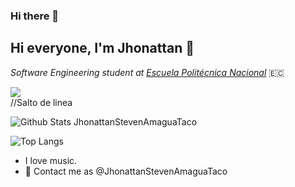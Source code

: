 ### Hi there 👋
## Hi everyone, I'm Jhonattan 👋

*Software Engineering student at [Escuela Politécnica Nacional](https://www.epn.edu.ec)* 🇪🇨


![](https://visitor-badge.glitch.me/badge?page_id=JhonattanStevenAmaguaTaco)
<br />//Salto de linea

![Github Stats JhonattanStevenAmaguaTaco](https://github-readme-stats.vercel.app/api?username=JhonattanStevenAmaguaTaco&count_private=true,issues&show_icons=true&show_owner=true&theme=tokyonight)



![Top Langs](https://github-readme-stats.vercel.app/api/top-langs?username=JhonattanStevenAmaguaTaco&layout=compact&theme=tokyonight&langs_count=10)


- I love music.
- 💬 Contact me as @JhonattanStevenAmaguaTaco
<!--
📫 Follow me in: 

<span>
  <a href="https://www.linkedin.com/in/luis-alejandro-llanganate-valencia-353827199/">
    <img align="left" alt="Alejandro Llanganate | LinkedIn " width="22px" src="https://cdn.jsdelivr.net/npm/simple-icons@v3/icons/linkedin.svg" />
  </a>
  <a href="https://twitter.com/_llanganate">
    <img align="left" alt="Alejandro Llanganate| Twitter" width="22px" src="https://cdn.jsdelivr.net/npm/simple-icons@v3/icons/twitter.svg" />
  </a>
  <a href="https://www.instagram.com/alejandro_llanganate/">
    <img align="left" alt="Alejandro Llanganate| Instagram" width="22px" src="https://cdn.jsdelivr.net/npm/simple-icons@v3/icons/instagram.svg" />
  </a>
  <a href="https://500px.com/p/alejandrollanganate/about?">
    <img align="left" alt="Alejandro Llanganate| Instagram" width="22px" src="https://cdn.jsdelivr.net/npm/simple-icons@3.12.0/icons/500px.svg" />
  </a>
</span> 
-->
<!--
**JhonattanStevenAmaguaTaco/JhonattanStevenAmaguaTaco** is a ✨ _special_ ✨ repository because its `README.md` (this file) appears on your GitHub profile.

Here are some ideas to get you started:

- 🔭 I’m currently working on ...
- 🌱 I’m currently learning ...
- 👯 I’m looking to collaborate on ...
- 🤔 I’m looking for help with ...
- 💬 Ask me about ...
- 📫 How to reach me: ...
- 😄 Pronouns: ...
- ⚡ Fun fact: ...
-->
